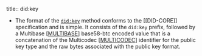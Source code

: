 title:: did:key

- The format of the [`did:key`](https://w3c-ccg.github.io/did-method-key/) method conforms to the [[DID-CORE]] specification and is simple. It consists of the  `did:key`  prefix,
  followed by a Multibase [[MULTIBASE](https://w3c-ccg.github.io/did-method-key/#bib-multibase)] base58-btc encoded value that is a
  concatenation of the Multicodec [[MULTICODEC](https://w3c-ccg.github.io/did-method-key/#bib-multicodec)] identifier for the public key type and the raw bytes associated with the public key format.
